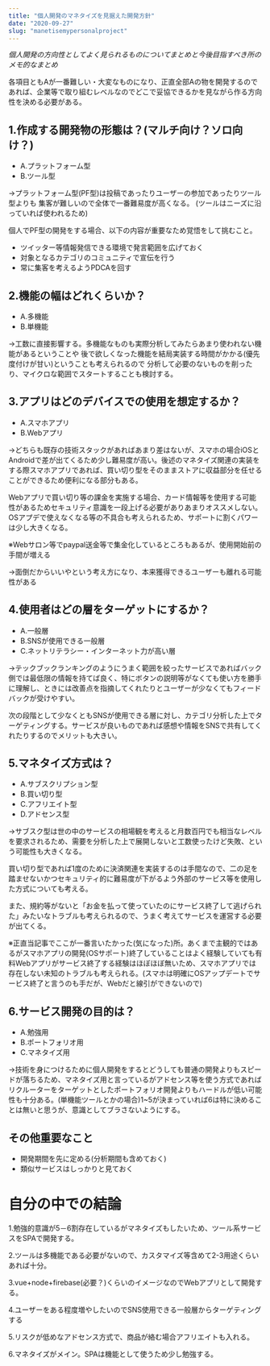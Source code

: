 ```yaml
---
title: "個人開発のマネタイズを見据えた開発方針"
date: "2020-09-27"
slug: "manetisemypersonalproject"
---
```


*個人開発の方向性としてよく見られるものについてまとめと今後目指すべき所のメモ的なまとめ*

各項目ともAが一番難しい・大変なものになり、正直全部Aの物を開発するのであれば、企業等で取り組むレベルなのでどこで妥協できるかを見ながら作る方向性を決める必要がある。

## 1.作成する開発物の形態は？(マルチ向け？ソロ向け？)
* A.プラットフォーム型
* B.ツール型

→プラットフォーム型(PF型)は投稿であったりユーザーの参加であったりツール型よりも
集客が難しいので全体で一番難易度が高くなる。
(ツールはニーズに沿っていれば使われるため)

個人でPF型の開発をする場合、以下の内容が重要なため覚悟をして挑むこと。

* ツイッター等情報発信できる環境で発言範囲を広げておく
* 対象となるカテゴリのコミュニティで宣伝を行う
* 常に集客を考えるようPDCAを回す

## 2.機能の幅はどれくらいか？
* A.多機能
* B.単機能

→工数に直接影響する。多機能なものも実際分析してみたらあまり使われない機能があるということや
後で欲しくなった機能を結局実装する時間がかかる(優先度付けが甘い)ということも考えられるので
分析して必要のないものを削ったり、マイクロな範囲でスタートすることも検討する。

## 3.アプリはどのデバイスでの使用を想定するか？
* A.スマホアプリ
* B.Webアプリ

→どちらも既存の技術スタックがあればあまり差はないが、スマホの場合iOSとAndroidで差が出てくるため少し難易度が高い。後述のマネタイズ関連の実装をする際スマホアプリであれば、買い切り型をそのままストアに収益部分を任せることができるため便利になる部分もある。

Webアプリで買い切り等の課金を実施する場合、カード情報等を使用する可能性があるためセキュリティ意識を一段上げる必要がありあまりオススメしない。
OSアプデで使えなくなる等の不具合も考えられるため、サポートに割くパワーは少し大きくなる。

※Webサロン等でpaypal送金等で集金化しているところもあるが、使用開始前の手間が増える

→面倒だからいいやという考え方になり、本来獲得できるユーザーも離れる可能性がある

## 4.使用者はどの層をターゲットにするか？
* A.一般層
* B.SNSが使用できる一般層
* C.ネットリテラシー・インターネット力が高い層

→テックブックランキングのようにうまく範囲を絞ったサービスであればバック側では最低限の情報を持てば良く、特にボタンの説明等がなくても使い方を勝手に理解し、ときには改善点を指摘してくれたりとユーザーが少なくてもフィードバックが受けやすい。

次の段階として少なくともSNSが使用できる層に対し、カテゴリ分析した上でターゲティングする。サービスが良いものであれば感想や情報をSNSで共有してくれたりするのでメリットも大きい。

## 5.マネタイズ方式は？
* A.サブスクリプション型
* B.買い切り型
* C.アフリエイト型
* D.アドセンス型

→サブスク型は世の中のサービスの相場観を考えると月数百円でも相当なレベルを要求されるため、需要を分析した上で展開しないと工数使ったけど失敗、という可能性も大きくなる。

買い切り型であれば1度のために決済関連を実装するのは手間なので、二の足を踏ませないかつセキュリティ的に難易度が下がるよう外部のサービス等を使用した方式についても考える。

また、規約等がないと「お金を払って使っていたのにサービス終了して逃げられた」みたいなトラブルも考えられるので、うまく考えてサービスを運営する必要が出てくる。

※正直当記事でここが一番言いたかった(気になった)所。あくまで主観的ではあるがスマホアプリの開発(OSサポート)終了していることはよく経験していても有料Webアプリがサービス終了する経験はほぼほぼ無いため、スマホアプリでは存在しない未知のトラブルも考えられる。(スマホは明確にOSアップデートでサービス終了と言うのも手だが、Webだと線引ができないので)

## 6.サービス開発の目的は？
* A.勉強用
* B.ポートフォリオ用
* C.マネタイズ用

→技術を身につけるために個人開発をするとどうしても普通の開発よりもスピードが落ちるため、マネタイズ用と言っているがアドセンス等を使う方式であればリクルーターをターゲットとしたポートフォリオ開発よりもハードルが低い可能性も十分ある。(単機能ツールとかの場合)1~5が決まっていれば6は特に決めることは無いと思うが、意識としてブラさないようにする。

## その他重要なこと
* 開発期間を先に定める(分析期間も含めておく)
* 類似サービスはしっかりと見ておく

# 自分の中での結論
1.勉強的意識が5－6割存在しているがマネタイズもしたいため、ツール系サービスをSPAで開発する。

2.ツールは多機能である必要がないので、カスタマイズ等含めて2-3用途くらいあれば十分。

3.vue+node+firebase(必要？)くらいのイメージなのでWebアプリとして開発する。

4.ユーザーをある程度増やしたいのでSNS使用できる一般層からターゲティングする

5.リスクが低めなアドセンス方式で、商品が絡む場合アフリエイトも入れる。

6.マネタイズがメイン。SPAは機能として使うため少し勉強する。